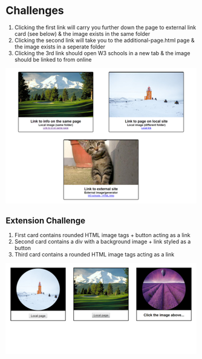 # Challenges

1. Clicking the first link will carry you further down the page to external link card (see below) & the image exists in the same folder
2. Clicking the second link will take you to the additional-page.html page & the image exists in a seperate folder
3. Clicking the 3rd link should open W3 schools in a new tab & the image should be linked to from online

![Links screenshot](solution.png)

## Extension Challenge

1. First card contains rounded HTML image tags + button acting as a link
2. Second card contains a div with a background image + link styled as a button
3. Third card contains a rounded HTML image tags acting as a link

![Links extension screenshot](links-extension.png)
